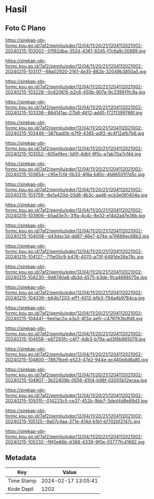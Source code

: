 # Hasil

## Foto C Plano

https://sirekap-obj-formc.kpu.go.id/7af2/pemilu/pdpr/12/04/11/20/21/1204112021002-20240215-103002--01f82dba-352d-4361-82d5-f7c6a9c30889.jpg

https://sirekap-obj-formc.kpu.go.id/7af2/pemilu/pdpr/12/04/11/20/21/1204112021002-20240215-103117--68a02920-2161-4e35-882b-32049b3850a5.jpg

https://sirekap-obj-formc.kpu.go.id/7af2/pemilu/pdpr/12/04/11/20/21/1204112021002-20240215-103228--0c620615-b2c6-450b-907a-9c339911fc9a.jpg

https://sirekap-obj-formc.kpu.go.id/7af2/pemilu/pdpr/12/04/11/20/21/1204112021002-20240215-103338--86d141ac-27b8-4612-ad45-f7211399766f.jpg

https://sirekap-obj-formc.kpu.go.id/7af2/pemilu/pdpr/12/04/11/20/21/1204112021002-20240215-103446--387bad0b-b7f9-4365-adf2-dc4f12afb7b6.jpg

https://sirekap-obj-formc.kpu.go.id/7af2/pemilu/pdpr/12/04/11/20/21/1204112021002-20240215-103552--605ef4ec-1d0f-4dbf-9f5c-e7ab70a7cf4d.jpg

https://sirekap-obj-formc.kpu.go.id/7af2/pemilu/pdpr/12/04/11/20/21/1204112021002-20240215-103654--c95e7cf4-0b33-4f8a-b80c-4b66501f7d5c.jpg

https://sirekap-obj-formc.kpu.go.id/7af2/pemilu/pdpr/12/04/11/20/21/1204112021002-20240215-103759--6e1a420d-03d6-4b3c-aad6-ecb3e061404a.jpg

https://sirekap-obj-formc.kpu.go.id/7af2/pemilu/pdpr/12/04/11/20/21/1204112021002-20240215-103906--b5ad3e7c-31fa-4c4c-8e32-e14d2ad7e26b.jpg

https://sirekap-obj-formc.kpu.go.id/7af2/pemilu/pdpr/12/04/11/20/21/1204112021002-20240215-104008--d43dec3d-dd87-46e7-b74e-a76666ec68b3.jpg

https://sirekap-obj-formc.kpu.go.id/7af2/pemilu/pdpr/12/04/11/20/21/1204112021002-20240215-104127--711e05c9-b476-4070-a73f-6491de39a78c.jpg

https://sirekap-obj-formc.kpu.go.id/7af2/pemilu/pdpr/12/04/11/20/21/1204112021002-20240215-104230--9d8740a8-db3d-4575-b3de-1fca4688075e.jpg

https://sirekap-obj-formc.kpu.go.id/7af2/pemilu/pdpr/12/04/11/20/21/1204112021002-20240215-104339--b64b7203-eff1-4012-bfb3-794a4b9784ca.jpg

https://sirekap-obj-formc.kpu.go.id/7af2/pemilu/pdpr/12/04/11/20/21/1204112021002-20240215-104441--9ee1ac2a-a3a3-4f3a-aefc-c479793bdfd6.jpg

https://sirekap-obj-formc.kpu.go.id/7af2/pemilu/pdpr/12/04/11/20/21/1204112021002-20240215-104558--e87293fc-c4f7-4db3-b79a-ad3f6b965079.jpg

https://sirekap-obj-formc.kpu.go.id/7af2/pemilu/pdpr/12/04/11/20/21/1204112021002-20240215-104800--7867fbe6-e523-47e2-944e-ec440e6d8a85.jpg

https://sirekap-obj-formc.kpu.go.id/7af2/pemilu/pdpr/12/04/11/20/21/1204112021002-20240215-104907--3b22409b-0556-4104-b98f-02005b12ecea.jpg

https://sirekap-obj-formc.kpu.go.id/7af2/pemilu/pdpr/12/04/11/20/21/1204112021002-20240215-105015--014223c5-ce37-452b-9bb7-3ded4d8e89d3.jpg

https://sirekap-obj-formc.kpu.go.id/7af2/pemilu/pdpr/12/04/11/20/21/1204112021002-20240215-105125--9a07c4aa-371e-414d-b1b1-bf702bf2147c.jpg

https://sirekap-obj-formc.kpu.go.id/7af2/pemilu/pdpr/12/04/11/20/21/1204112021002-20240215-105232--f6f0e86b-4388-4339-9f0e-55777fc41682.jpg


## Metadata

| Key        | Value               |
| ---------- | ------------------- |
| Time Stamp | 2024-02-17 13:05:41 |
| Kode Dapil | 1202                |



